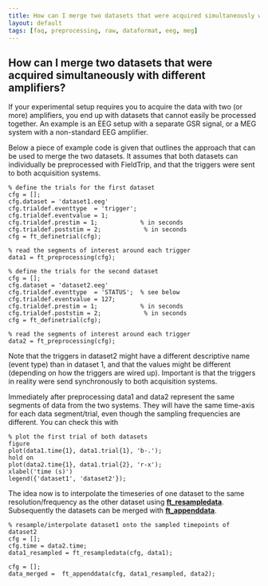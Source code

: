 ```yaml
---
title: How can I merge two datasets that were acquired simultaneously with different amplifiers?
layout: default
tags: [faq, preprocessing, raw, dataformat, eeg, meg]
---
```


## How can I merge two datasets that were acquired simultaneously with different amplifiers?

If your experimental setup requires you to acquire the data with two (or more) amplifiers, you end up with datasets that cannot easily be processed together. An example is an EEG setup with a separate GSR signal, or a MEG system with a non-standard EEG amplifier.

Below a piece of example code is given that outlines the approach that can be used to merge the two datasets. It assumes that both datasets can individually be preprocessed with FieldTrip, and that the triggers were sent to both acquisition systems. 

    % define the trials for the first dataset
    cfg = [];
    cfg.dataset = 'dataset1.eeg'
    cfg.trialdef.eventtype  = 'trigger';
    cfg.trialdef.eventvalue = 1;
    cfg.trialdef.prestim = 1;            % in seconds
    cfg.trialdef.poststim = 2;            % in seconds
    cfg = ft_definetrial(cfg);
    
    % read the segments of interest around each trigger
    data1 = ft_preprocessing(cfg);
    
    % define the trials for the second dataset
    cfg = [];
    cfg.dataset = 'dataset2.eeg'
    cfg.trialdef.eventtype  = 'STATUS';  % see below 
    cfg.trialdef.eventvalue = 127;        
    cfg.trialdef.prestim = 1;            % in seconds
    cfg.trialdef.poststim = 2;            % in seconds
    cfg = ft_definetrial(cfg);
    
    % read the segments of interest around each trigger
    data2 = ft_preprocessing(cfg);

Note that the triggers in dataset2 might have a different descriptive name (event type) than in dataset 1, and that the values might be different (depending on how the triggers are wired up). Important is that the triggers in reality were send synchronously to both acquisition systems.

Immediately after preprocessing data1 and data2 represent the same segments of data from the two systems. They will have the same time-axis for each data segment/trial, even though the sampling frequencies are different. You can check this with

    % plot the first trial of both datasets
    figure
    plot(data1.time{1}, data1.trial{1}, 'b-.');
    hold on 
    plot(data2.time{1}, data1.trial{2}, 'r-x');
    xlabel('time (s)')
    legend({'dataset1', 'dataset2'});

The idea now is to interpolate the timeseries of one dataset to the same resolution/frequency as the other dataset using **[ft_resampledata](/reference/ft_resampledata)**. Subsequently the datasets can be merged with **[ft_appenddata](/reference/ft_appenddata)**.

    % resample/interpolate dataset1 onto the sampled timepoints of dataset2 
    cfg = [];
    cfg.time = data2.time;  
    data1_resampled = ft_resampledata(cfg, data1);
    
    cfg = [];
    data_merged =  ft_appenddata(cfg, data1_resampled, data2);
    
    
    
    
